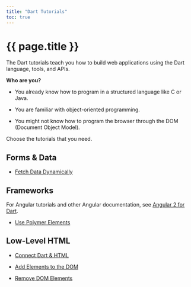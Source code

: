 ```yaml
---
title: "Dart Tutorials"
toc: true
---
```


# {{ page.title }}

The Dart tutorials teach you how to build web applications
using the Dart language, tools, and APIs.

**Who are you?**

* You already know how to program in a structured language like C or Java.

* You are familiar with object-oriented programming.

* You might not know how to program the browser through the DOM
  (Document Object Model).

Choose the tutorials that you need.

## Forms & Data

* [Fetch Data Dynamically](fetch-data)

## Frameworks

For Angular tutorials and other Angular documentation,
see [Angular 2 for Dart](https://angular.io/docs/dart/latest/).

* [Use Polymer Elements](using-polymer)

## Low-Level HTML

* [Connect Dart & HTML](connect-dart-html)

* [Add Elements to the DOM](add-elements)

* [Remove DOM Elements](remove-elements)



